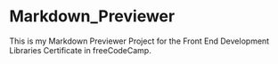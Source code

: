# Markdown_Previewer
This is my Markdown Previewer Project for the Front End Development Libraries Certificate in freeCodeCamp. 
